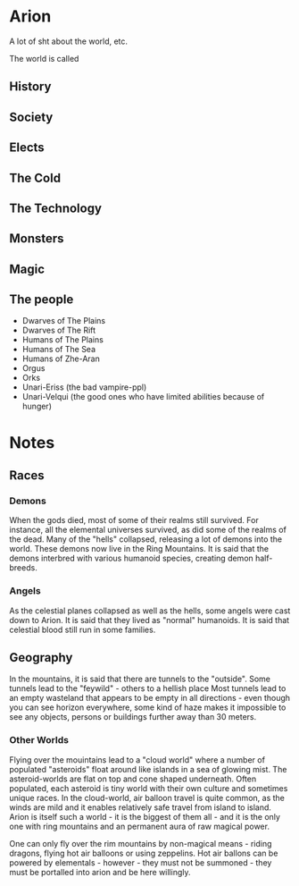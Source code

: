 # Arion

A lot of sht about the world, etc.

The world is called 

## History

## Society

## Elects

## The Cold

## The Technology

## Monsters

## Magic

## The people

* Dwarves of The Plains
* Dwarves of The Rift
* Humans of The Plains
* Humans of The Sea
* Humans of Zhe-Aran
* Orgus
* Orks
* Unari-Eriss (the bad vampire-ppl)
* Unari-Velqui (the good ones who have limited abilities because of hunger)

# Notes

## Races
### Demons
When the gods died, most of some of their realms still survived. For instance, all the elemental universes survived, as did some of the realms of the dead.
Many of the "hells" collapsed, releasing a lot of demons into the world. These demons now live in the Ring Mountains. It is said that the demons interbred
with various humanoid species, creating demon half-breeds.

### Angels
As the celestial planes collapsed as well as the hells, some angels were cast down to Arion. It is said that they lived as "normal" humanoids. It is said that celestial blood still run
in some families.

## Geography
In the mountains, it is said that there are tunnels to the "outside". Some tunnels lead to the "feywild" - others to a hellish place
Most tunnels lead to an empty wasteland that appears to be empty in all directions - even though you can see horizon everywhere, some kind of haze makes it impossible
to see any objects, persons or buildings further away than 30 meters.

### Other Worlds
Flying over the mouintains lead to a "cloud world" where a number of populated "asteroids" float around like islands in a sea of glowing mist.
The asteroid-worlds are flat on top and cone shaped underneath.
Often populated, each asteroid is tiny world with their own culture and sometimes unique races.
In the cloud-world, air balloon travel is quite common, as the winds are mild and it enables relatively safe travel from island to island.
Arion is itself such a world - it is the biggest of them all - and it is the only one with ring mountains and an permanent aura of raw magical power.

One can only fly over the rim mountains by non-magical means - riding dragons, flying hot air balloons or using zeppelins.
Hot air ballons can be powered by elementals - however - they must not be summoned - they must be portalled into arion and be here willingly.
